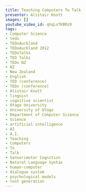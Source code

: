 ```yaml
---
title: Teaching Computers To Talk
presenter: Alistair Knott
images: []
youtube_video_id: qhqLoTKBRz0
tags:
- Computer Science
- tedx
- TEDxAuckland
- TEDxAuckland 2012
- TEDxTalks
- TED Talks
- TEDx NZ
- NZ
- New Zealand
- English
- TED (conference)
- TEDx (conference)
- Alistair Knott
- linguist
- cognitive scientist
- Otago University
- University of Otago
- Department of Computer Science
- Science
- artificial intelligence
- AI
- A.I.
- Teaching
- Computers
- To
- Talk
- Sensorimotor Cognition
- Natural Language Syntax
- human-computer
- dialogue system
- psychological models
- text generation
---
```

